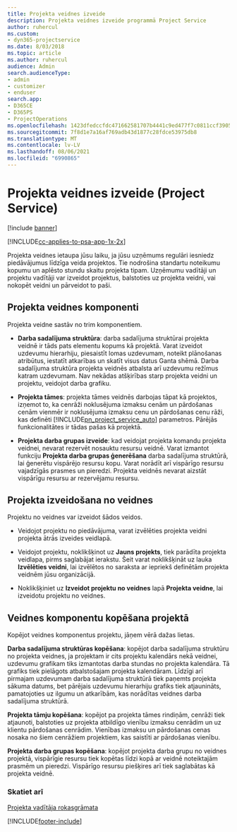 ```yaml
---
title: Projekta veidnes izveide
description: Projekta veidnes izveide programmā Project Service
author: ruhercul
ms.custom:
- dyn365-projectservice
ms.date: 8/03/2018
ms.topic: article
ms.author: ruhercul
audience: Admin
search.audienceType:
- admin
- customizer
- enduser
search.app:
- D365CE
- D365PS
- ProjectOperations
ms.openlocfilehash: 1423dfedccfdc471662581707b4441c9ed477f7c0811ccf3905af8c59f774f77
ms.sourcegitcommit: 7f8d1e7a16af769adb43d1877c28fdce53975db8
ms.translationtype: MT
ms.contentlocale: lv-LV
ms.lasthandoff: 08/06/2021
ms.locfileid: "6990865"
---
```

# <a name="create-a-project-template-project-service"></a>Projekta veidnes izveide (Project Service)

[!include [banner](../includes/psa-now-project-operations.md)]

[!INCLUDE[cc-applies-to-psa-app-1x-2x](../includes/cc-applies-to-psa-app-1x-2x.md)]

Projekta veidnes ietaupa jūsu laiku, ja jūsu uzņēmums regulāri iesniedz piedāvājumus līdzīga veida projektos. Tie nodrošina standartu noteikumu kopumu un aplēsto stundu skaitu projekta tipam. Uzņēmumu vadītāji un projektu vadītāji var izveidot projektus, balstoties uz projekta veidni, vai nokopēt veidni un pārveidot to paši.  
  
## <a name="components-of-project-template"></a>Projekta veidnes komponenti
 Projekta veidne sastāv no trim komponentiem.  
  
- **Darba sadalījuma struktūra**: darba sadalījuma struktūrai projekta veidnē ir tāds pats elementu kopums kā projektā. Varat izveidot uzdevumu hierarhiju, piesaistīt lomas uzdevumam, noteikt plānošanas atribūtus, iestatīt atkarības un skatīt visus datus Ganta shēmā. Darba sadalījuma struktūra projekta veidnēs atbalsta arī uzdevumu režīmus katram uzdevumam. Nav nekādas atšķirības starp projekta veidni un projektu, veidojot darba grafiku.  
  
- **Projekta tāmes**: projekta tāmes veidnēs darbojas tāpat kā projektos, izņemot to, ka cenrāži noklusējuma izmaksu cenām un pārdošanas cenām vienmēr ir noklusējuma izmaksu cenu un pārdošanas cenu rāži, kas definēti [!INCLUDE[pn_project_service_auto](../includes/pn-project-service-auto.md)] parametros. Pārējās funkcionalitātes ir tādas pašas kā projektā.  
  
- **Projekta darba grupas izveide**: kad veidojat projekta komandu projekta veidnei, nevarat rezervēt nosauktu resursu veidnē. Varat izmantot funkciju **Projekta darba grupas ģenerēšana** darba sadalījuma struktūrā, lai ģenerētu vispārējo resursu kopu. Varat norādīt arī vispārīgo resursu vajadzīgās prasmes un pieredzi. Projekta veidnēs nevarat aizstāt vispārīgu resursu ar rezervējamu resursu.  
  
## <a name="create-a-project-from-a-template"></a>Projekta izveidošana no veidnes  
 Projektu no veidnes var izveidot šādos veidos.  
  
-   Veidojot projektu no piedāvājuma, varat izvēlēties projekta veidni projekta ātrās izveides veidlapā.  
  
-   Veidojot projektu, noklikšķinot uz **Jauns projekts**, tiek parādīta projekta veidlapa, pirms saglabājat ierakstu. Šeit varat noklikšķināt uz lauka **Izvēlēties veidni**, lai izvēlētos no saraksta ar iepriekš definētām projekta veidnēm jūsu organizācijā.  
  
-   Noklikšķiniet uz **Izveidot projektu no veidnes** lapā **Projekta veidne**, lai izveidotu projektu no veidnes.  
  
## <a name="copying-components-of-a-template-to-a-project"></a>Veidnes komponentu kopēšana projektā  
 Kopējot veidnes komponentus projektu, jāņem vērā dažas lietas.  
  
 **Darba sadalījuma struktūras kopēšana**: kopējot darba sadalījuma struktūru no projekta veidnes, ja projektam ir cits projektu kalendārs nekā veidnei, uzdevumu grafikam tiks izmantotas darba stundas no projekta kalendāra. Tā grafiks tiek pielāgots atbalstošajam projekta kalendāram. Līdzīgi arī pirmajam uzdevumam darba sadalījuma struktūrā tiek paņemts projekta sākuma datums, bet pārējais uzdevumu hierarhiju grafiks tiek atjaunināts, pamatojoties uz ilgumu un atkarībām, kas norādītas veidnes darba sadalījuma struktūrā.  
  
 **Projekta tāmju kopēšana**: kopējot pa projekta tāmes rindiņām, cenrāži tiek atjaunoti, balstoties uz projekta atbildīgo vienību izmaksu cenrādim un uz klientu pārdošanas cenrādim. Vienības izmaksu un pārdošanas cenas nosaka no šiem cenrāžiem projektiem, kas saistīti ar pārdošanas vienību.  
  
 **Projekta darba grupas kopēšana**: kopējot projekta darba grupu no veidnes projektā, vispārīgie resursu tiek kopētas līdzi kopā ar veidnē noteiktajām prasmēm un pieredzi. Vispārīgo resursu piešķires arī tiek saglabātas kā projekta veidnē.  
  
### <a name="see-also"></a>Skatiet arī  
 [Projekta vadītāja rokasgrāmata](../psa/project-manager-guide.md)


[!INCLUDE[footer-include](../includes/footer-banner.md)]